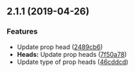 ## 2.1.1 (2019-04-26)


### Features

* Update prop head ([2489cb6](https://github.com/livelybone/vue-table/commit/2489cb6))
* **Heads:** Update prop heads ([7f50a78](https://github.com/livelybone/vue-table/commit/7f50a78))
* Update type of prop heads ([46cddcd](https://github.com/livelybone/vue-table/commit/46cddcd))



